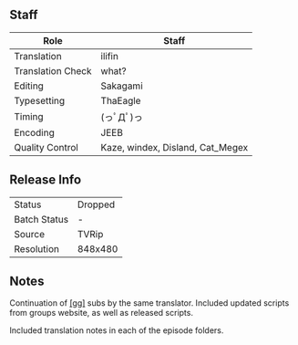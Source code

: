 ## Staff

| Role              | Staff                               |
|-------------------|-------------------------------------|
| Translation       | ilifin                              |
| Translation Check | what?                               |
| Editing           | Sakagami                            |
| Typesetting       | ThaEagle                            |
| Timing            | (っﾟДﾟ)っ                             |
| Encoding          | JEEB                                |
| Quality Control   | Kaze, windex, Disland, Cat_Megex    |

## Release Info

|              |           |
|--------------|-----------|
| Status       | Dropped   |
| Batch Status | -         |
| Source       | TVRip     |
| Resolution   | 848x480   |

## Notes
Continuation of [[gg]](../gg) subs by the same translator. Included updated scripts from groups website, as well as released scripts.

Included translation notes in each of the episode folders.
